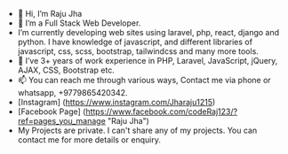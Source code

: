 - 👋 Hi, I’m Raju Jha
- 👀 I’m a Full Stack Web Developer.
-  I’m currently developing web sites using laravel, php, react, django and python. I have knowledge of javascript, and different libraries of javascript, css, scss, bootstrap, tailwindcss and many more tools.
- 💞️ I’ve 3+ years of work experience in PHP, Laravel, JavaScript, jQuery, AJAX, CSS, Bootstrap etc.
- 📫 You can reach me through various ways, Contact me via phone or whatsapp, +9779865420342.
- [Instagram] (https://www.instagram.com/Jharaju1215)
- [Facebook Page] (https://www.facebook.com/codeRaj123/?ref=pages_you_manage "Raju Jha")
- My Projects are private. I can't share any of my projects. You can contact me for more details or enquiry. 
